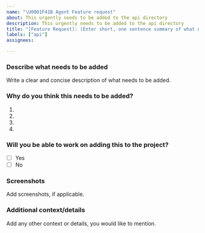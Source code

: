 ```yaml
---
name: "\U0001F41B Agent Feature request"
about: This urgently needs to be added to the api directory
description: This urgently needs to be added to the api directory
title: "[Feature Request]: (Enter short, one sentence summary of what needs to get added)"
labels: ["api"]
assignees:

---
```


### Describe what needs to be added
Write a clear and concise description of what needs to be added.

### Why do you think this needs to be added?

1. 
2. 
3. 
4. 

### Will you be able to work on adding this to the project?

- [ ] Yes
- [ ] No

### Screenshots

Add screenshots, if applicable.

### Additional context/details

Add any other context or details, you would like to mention.
